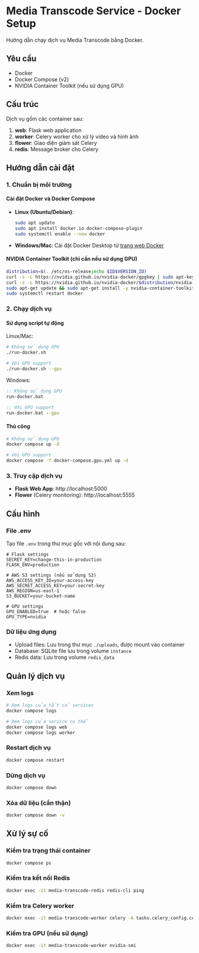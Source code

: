 # Media Transcode Service - Docker Setup

Hướng dẫn chạy dịch vụ Media Transcode bằng Docker.

## Yêu cầu

- Docker
- Docker Compose (v2)
- NVIDIA Container Toolkit (nếu sử dụng GPU)

## Cấu trúc

Dịch vụ gồm các container sau:

1. **web**: Flask web application
2. **worker**: Celery worker cho xử lý video và hình ảnh
3. **flower**: Giao diện giám sát Celery
4. **redis**: Message broker cho Celery

## Hướng dẫn cài đặt

### 1. Chuẩn bị môi trường

#### Cài đặt Docker và Docker Compose

- **Linux (Ubuntu/Debian)**:
  ```bash
  sudo apt update
  sudo apt install docker.io docker-compose-plugin
  sudo systemctl enable --now docker
  ```

- **Windows/Mac**: Cài đặt Docker Desktop từ [trang web Docker](https://www.docker.com/products/docker-desktop/)

#### NVIDIA Container Toolkit (chỉ cần nếu sử dụng GPU)

```bash
distribution=$(. /etc/os-release;echo $ID$VERSION_ID)
curl -s -L https://nvidia.github.io/nvidia-docker/gpgkey | sudo apt-key add -
curl -s -L https://nvidia.github.io/nvidia-docker/$distribution/nvidia-docker.list | sudo tee /etc/apt/sources.list.d/nvidia-docker.list
sudo apt-get update && sudo apt-get install -y nvidia-container-toolkit
sudo systemctl restart docker
```

### 2. Chạy dịch vụ

#### Sử dụng script tự động

Linux/Mac:
```bash
# Không sử dụng GPU
./run-docker.sh

# Với GPU support
./run-docker.sh --gpu
```

Windows:
```cmd
:: Không sử dụng GPU
run-docker.bat

:: Với GPU support
run-docker.bat --gpu
```

#### Thủ công

```bash
# Không sử dụng GPU
docker compose up -d

# Với GPU support
docker compose -f docker-compose.gpu.yml up -d
```

### 3. Truy cập dịch vụ

- **Flask Web App**: http://localhost:5000
- **Flower** (Celery monitoring): http://localhost:5555

## Cấu hình

### File .env

Tạo file `.env` trong thư mục gốc với nội dung sau:

```
# Flask settings
SECRET_KEY=change-this-in-production
FLASK_ENV=production

# AWS S3 settings (nếu sử dụng S3)
AWS_ACCESS_KEY_ID=your-access-key
AWS_SECRET_ACCESS_KEY=your-secret-key
AWS_REGION=us-east-1
S3_BUCKET=your-bucket-name

# GPU settings
GPU_ENABLED=true  # hoặc false
GPU_TYPE=nvidia
```

### Dữ liệu ứng dụng

- Upload files: Lưu trong thư mục `./uploads`, được mount vào container
- Database: SQLite file lưu trong volume `instance`
- Redis data: Lưu trong volume `redis_data`

## Quản lý dịch vụ

### Xem logs

```bash
# Xem logs của tất cả services
docker compose logs

# Xem logs của service cụ thể
docker compose logs web
docker compose logs worker
```

### Restart dịch vụ

```bash
docker compose restart
```

### Dừng dịch vụ

```bash
docker compose down
```

### Xóa dữ liệu (cẩn thận)

```bash
docker compose down -v
```

## Xử lý sự cố

### Kiểm tra trạng thái container

```bash
docker compose ps
```

### Kiểm tra kết nối Redis

```bash
docker exec -it media-transcode-redis redis-cli ping
```

### Kiểm tra Celery worker

```bash
docker exec -it media-transcode-worker celery -A tasks.celery_config.celery_app inspect active
```

### Kiểm tra GPU (nếu sử dụng)

```bash
docker exec -it media-transcode-worker nvidia-smi
```